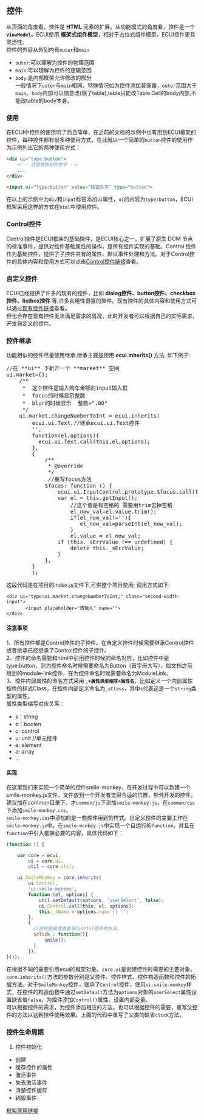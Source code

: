 ## 控件
从页面的角度看，控件是 **HTML** 元素的扩展。从功能模式的角度看，控件是一个 **`ViewModel`**。ECUI使用 **框架式组件模型**，相对于占位式组件模型，ECUI控件更具灵活性。   
控件的外层从外到内有`outer`和`main`
- `outer`:可以理解为控件的物理范围
- `main`:可以理解为控件的逻辑范围     
- `body`:是内部框架允许修改的部分   
一般情况下`outer`与`main`相同，特殊情况如为控件添加装饰器，`outer`范围大于`main`。`body`内部可以随意改(除了table),table只能改Table.Cell的body内部,不能改table的body本身。
### 使用
在ECUI中控件的使用明了而且简单，在之前的文档的示例中也有用到ECUI框架的控件，每种控件都有很多种使用方式，在此就以一个简单的`button`控件的使用作为示例列出它的两种使用方式：

```html
<div ui="type:button">
    <!-- 这里放按钮的文字 -->
    ...
</div>
```

```html
<input ui="type:button" value="按钮文字" type="button">
```
在以上的示例中为`div`和`input`标签添加`ui`属性，`ui`的内容为`type:button`，ECUI框架采用这样的方式在`html`中使用控件。
### Control控件
Control控件是ECUI框架的基础控件，是ECUI核心之一，扩展了原生 DOM 节点的标准事件，提供对控件基础属性的操作，是所有控件实现的基础。Control 控件作为基础控件，提供了子控件共有的属性、默认事件处理和方法。对于Control控件的具体内容和使用方式可以点击[Control控件链接]()查看。

### 自定义控件
ECUI已经提供了许多的现有的控件，比如 **dialog控件、button控件、checkbox控件、listbox控件** 等,许多实用性很强的控件。现有控件的具体内容和使用方式可以通过[现有控件链接](https://github.com/yxUED/ecui-guide/blob/master/doc/%E7%8E%B0%E6%9C%89%E6%8E%A7%E4%BB%B6.md)查看。   
但也会存在现有控件无法满足需求的情况，此时开发者可以根据自己的实际需求，开发自定义的控件。
### 控件继承
功能相似的控件尽量使用继承,继承主要是使用 **ecui.inherits()** 方法.
如下例子:   
<pre>
//在 **ui** 下新开一个 **market** 空间
ui.market={};
    /**
     *  这个控件是输入购车金额的input输入框   
     *  focus的时候显示整数   
     *  blur的时候显示  整数+".00"   
     */   
    ui.market.changeNumberToInt = ecui.inherits(   
        ecui.ui.Text,//继承ecui.ui.Text控件
        '',
        function(el,options){
          ecui.ui.Text.call(this,el,options);
        },
        {
            /**
             * @override
             */
             //重写focus方法
            $focus: function () {
                ecui.ui.InputControl.prototype.$focus.call(this);
                var el = this.getInput();
                    //这个值是有空格的 需要用trim去掉空格
                    el_now_val=el.value.trim();
                    if(el_now_val!=''){
                       el_now_val=parseInt(el_now_val);
                    }
                    el.value = el_now_val;
                if (this._sErrValue !== undefined) {
                    delete this._sErrValue;
                }
            },
        }
        );
</pre>
这段代码是在项目的index.js文件下,可供整个项目使用;
调用方式如下:
```
<div ui="type:ui.market.changeNumberToInt;" class="second-width-input">
       <input placeholder="请输入" name="">
</div>
```
#### 注意事项
1、所有控件都是Control控件的子控件。在自定义控件时候需要继承Control控件或者继承已经继承了Control控件的子控件。   
2、控件的命名需要和html中引用控件时候的命名对应，比如控件中是type:button，则为控件命名时候需要命名为Button（首字母大写），如文档之前用到的module-link控件，在为控件命名时候需要命名为ModuleLink。   
3、控件内部属性的命名方式采用 **`_+属性类型缩写+属性名`**，比如定义一个内部属性控件的样式Class，在控件内部定义命名为`_sClass`，其中`s`代表这是一个`string`类型的属性。   
属性类型缩写对应关系：   
- s：string   
- b：boolen   
- c: control
- u: unit       //单元控件
- e: element  
- a: array  
- ...

#### 实现
在这里我们来实现一个简单的控件smile-monkey，在开发过程中可以新建一个smile-monkey.js文件，文件放到一个开发者觉得合适的位置，额外开发的控件。建议加在common目录下。才`common/js`下添加`smile-monkey.js`，在`common/css`下添加`smile-monkey.css`。   
`smile-monkey.css`中添加的是一些控件用到的样式。自定义控件的主要工作在`smile-monkey.js`中。在`smile-monkey.js`中实现一个自运行的`function`，并且在`function`中引入框架必要的内容，具体代码如下：
```js
(function () {

    var core = ecui,
        ui = core.ui，
        util = core.util;

    ui.SmileMonkey = core.inherits(
        ui.Control,
        'ui-smile-monkey',
        function (el, options) {
            util.setDefault(options, 'userSelect', false);
            ui.Control.call(this, el, options);
            this._sName = options.name || '';
        },
        {
          //控件拓展或者重写Conttol控件的方法。
          $click : function(){
              smile();
          }
        });
}());
```

在根据不同的需要引用ecui的框架对象。`core.ui`是创建控件时需要的主要对象。`core.inherits()`方法的参数分别是父控件、控件样式、控件构造函数和控件的拓展方法。对于`SmileMonkey`控件，继承了`Control`控件，使用`ui-smile-monkey`样式，在控件的构造函数中通过`setDefault`方法为`options`对象的`userSelect`属性设置缺省值`false`。为控件添加`Control()`属性，设置内部变量。   
可以根据控件的需求，为控件添加相应的方法。也可以根据控件的需要，重写父控件的方法以达到控件使用效果。上面的代码中重写了父类的缺省`click`方法。

### 控件生命周期

1. 控件初始化
- 创建  
- 缓存控件的属性   
- 激活事件    
- 失去激活事件   
- 清楚控件缓存
- 销毁事件   

[框架原理链接](https://github.com/yxUED/ecui-guide/blob/master/doc/框架原理.md)
